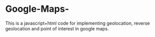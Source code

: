 # Google-Maps-
This is a javascript+html code for implementing geolocation, reverse geolocation and point of interest in google maps.
